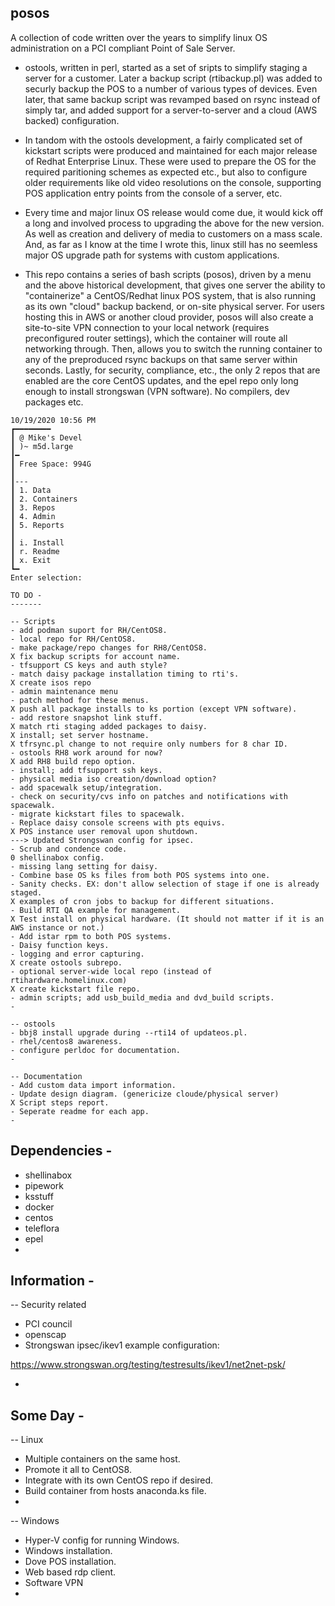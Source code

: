 posos
-----

A collection of code written over the years to simplify linux OS administration on a PCI compliant Point of Sale Server.

- ostools, written in perl, started as a set of sripts to simplify staging a server for a customer.
Later a backup script (rtibackup.pl) was added to securly backup the POS to a number of various types of devices.
Even later, that same backup script was revamped based on rsync instead of simply tar, and added support for a server-to-server and a cloud (AWS backed) configuration.

- In tandom with the ostools development, a fairly complicated set of kickstart scripts were produced and maintained for each major release of Redhat Enterprise Linux.
These were used to prepare the OS for the required paritioning schemes as expected etc., but also to configure older requirements like old video resolutions on the console, supporting POS application entry points from the console of a server, etc.

- Every time and major linux OS release would come due, it would kick off a long and involved process to upgrading the above for the new version. As well as creation and delivery of media to customers on a mass scale. 
And, as far as I know at the time I wrote this, linux still has no seemless major OS upgrade path for systems with custom applications.

- This repo contains a series of bash scripts (posos), driven by a menu and the above historical development, that gives one server the ability to "containerize" a CentOS/Redhat linux POS system, that is also running as its own "cloud" backup backend, or on-site physical server.
For users hosting this in AWS or another cloud provider, posos will also create a site-to-site VPN connection to your local network (requires preconfigured router settings), which the container will route all networking through.
Then, allows you to switch the running container to any of the preproduced rsync backups on that same server within seconds.
Lastly, for security, compliance, etc., the only 2 repos that are enabled are the core CentOS updates, and the epel repo only long enough to install strongswan (VPN software). No compilers, dev packages etc.

```
10/19/2020 10:56 PM
┏━━━━━━━━
┃ @ Mike's Devel
┃ )~ m5d.large
┃━
┃ Free Space: 994G
┃
┃---
┃ 1. Data
┃ 2. Containers
┃ 3. Repos
┃ 4. Admin
┃ 5. Reports
┃
┃ i. Install
┃ r. Readme
┃ x. Exit
┗━
Enter selection:
```

```
TO DO -
-------

-- Scripts
- add podman suport for RH/CentOS8.
- local repo for RH/CentOS8.
- make package/repo changes for RH8/CentOS8.
X fix backup scripts for account name.
- tfsupport CS keys and auth style?
- match daisy package installation timing to rti's.
X create isos repo
- admin maintenance menu
- patch method for these menus.
X push all package installs to ks portion (except VPN software).
- add restore snapshot link stuff.
X match rti staging added packages to daisy.
X install; set server hostname.
X tfrsync.pl change to not require only numbers for 8 char ID.
- ostools RH8 work around for now?
X add RH8 build repo option.
- install; add tfsupport ssh keys.
- physical media iso creation/download option?
- add spacewalk setup/integration.
- check on security/cvs info on patches and notifications with spacewalk.
- migrate kickstart files to spacewalk.
- Replace daisy console screens with pts equivs.
X POS instance user removal upon shutdown.
---> Updated Strongswan config for ipsec.
- Scrub and condence code.
0 shellinabox config.
- missing lang setting for daisy.
- Combine base OS ks files from both POS systems into one.
- Sanity checks. EX: don't allow selection of stage if one is already staged.
X examples of cron jobs to backup for different situations.
- Build RTI QA example for management.
X Test install on physical hardware. (It should not matter if it is an AWS instance or not.)
- Add istar rpm to both POS systems.
- Daisy function keys.
- logging and error capturing.
X create ostools subrepo.
- optional server-wide local repo (instead of rtihardware.homelinux.com)
X create kickstart file repo. 
- admin scripts; add usb_build_media and dvd_build scripts.
- 

-- ostools
- bbj8 install upgrade during --rti14 of updateos.pl.
- rhel/centos8 awareness.
- configure perldoc for documentation.
- 

-- Documentation
- Add custom data import information.
- Update design diagram. (genericize cloude/physical server)
X Script steps report. 
- Seperate readme for each app.
- 
```


Dependencies -
--------------

- shellinabox
- pipework
- ksstuff
- docker
- centos
- teleflora
- epel
- 



Information -
-------------

-- Security related
- PCI council
- openscap
- Strongswan ipsec/ikev1 example configuration: 

https://www.strongswan.org/testing/testresults/ikev1/net2net-psk/

-  



Some Day -
----------

-- Linux
- Multiple containers on the same host.
- Promote it all to CentOS8.
- Integrate with its own CentOS repo if desired.
- Build container from hosts anaconda.ks file.
-

-- Windows
- Hyper-V config for running Windows.
- Windows installation.
- Dove POS installation.
- Web based rdp client.
- Software VPN
-

